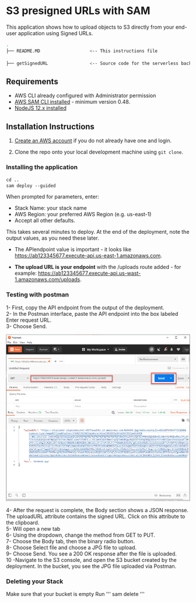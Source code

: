 # S3 presigned URLs with SAM

This  application shows how to upload objects to S3 directly from your end-user application using Signed URLs.


```bash
.
├── README.MD                   <-- This instructions file

├── getSignedURL                <-- Source code for the serverless backend
```

## Requirements

* AWS CLI already configured with Administrator permission
* [AWS SAM CLI installed](https://docs.aws.amazon.com/serverless-application-model/latest/developerguide/serverless-sam-cli-install.html) - minimum version 0.48.
* [NodeJS 12.x installed](https://nodejs.org/en/download/)

## Installation Instructions

1. [Create an AWS account](https://portal.aws.amazon.com/gp/aws/developer/registration/index.html) if you do not already have one and login.

2. Clone the repo onto your local development machine using `git clone`.

### Installing the application

```
cd .. 
sam deploy --guided
```

When prompted for parameters, enter:
- Stack Name: your stack name
- AWS Region: your preferred AWS Region (e.g. us-east-1)
- Accept all other defaults.

This takes several minutes to deploy. At the end of the deployment, note the output values, as you need these later.

- The APIendpoint value is important - it looks like https://ab123345677.execute-api.us-east-1.amazonaws.com.

- **The upload URL is your endpoint** with the /uploads route added - for example: https://ab123345677.execute-api.us-wast-1.amazonaws.com/uploads.


### Testing with postman

1- First, copy the API endpoint from the output of the deployment. <br>
2- In the Postman interface, paste the API endpoint into the box labeled Enter request URL. <br>
3- Choose Send.

![image1](.github/images/image1.png)

4- After the request is complete, the Body section shows a JSON response. The uploadURL attribute 
contains the signed URL. Click on this attribute to the clipboard. <br>
5- Will open a new tab <br>
6- Using the dropdown, change the method from GET to PUT. <br>
7- Choose the Body tab, then the binary radio button.<br>
8- Choose Select file and choose a JPG file to upload.<br>
9- Choose Send. You see a 200 OK response after the file is uploaded.<br>
10 -Navigate to the S3 console, and open the S3 bucket created by the deployment. In the bucket, you see the JPG file uploaded via Postman.

### Deleting your Stack
Make sure that your bucket is empty
Run
'''
sam delete
'''

